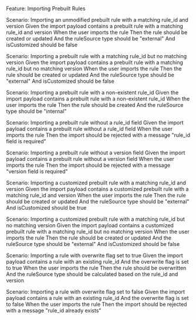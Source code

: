 Feature: Importing Prebuilt Rules

  Scenario: Importing an unmodified prebuilt rule with a matching rule_id and version
    Given the import payload contains a prebuilt rule with a matching rule_id and version
    When the user imports the rule
    Then the rule should be created or updated
    And the ruleSource type should be "external"
    And isCustomized should be  false

  Scenario: Importing a prebuilt rule with a matching rule_id but no matching version
    Given the import payload contains a prebuilt rule with a matching rule_id but no matching version
    When the user imports the rule
    Then the rule should be created or updated
    And the ruleSource type should be "external"
    And isCustomized should be false

  Scenario: Importing a prebuilt rule with a non-existent rule_id
    Given the import payload contains a prebuilt rule with a non-existent rule_id
    When the user imports the rule
    Then the rule should be created
    And the ruleSource type should be "internal"

  Scenario: Importing a prebuilt rule without a rule_id field
    Given the import payload contains a prebuilt rule without a rule_id field
    When the user imports the rule
    Then the import should be rejected with a message "rule_id field is required"

  Scenario: Importing a prebuilt rule without a version field
    Given the import payload contains a prebuilt rule without a version field
    When the user imports the rule
    Then the import should be rejected with a message "version field is required"

  Scenario: Importing a customized prebuilt rule with a matching rule_id and version
    Given the import payload contains a customized prebuilt rule with a matching rule_id and version
    When the user imports the rule
    Then the rule should be created or updated
    And the ruleSource type should be "external"
    And isCustomized should be true

  Scenario: Importing a customized prebuilt rule with a matching rule_id but no matching version
    Given the import payload contains a customized prebuilt rule with a matching rule_id but no matching version
    When the user imports the rule
    Then the rule should be created or updated
    And the ruleSource type should be "external"
    And isCustomized should be false

  Scenario: Importing a rule with overwrite flag set to true
    Given the import payload contains a rule with an existing rule_id
    And the overwrite flag is set to true
    When the user imports the rule
    Then the rule should be overwritten
    And the ruleSource type should be calculated based on the rule_id and version

  Scenario: Importing a rule with overwrite flag set to false
    Given the import payload contains a rule with an existing rule_id
    And the overwrite flag is set to false
    When the user imports the rule
    Then the import should be rejected with a message "rule_id already exists"
